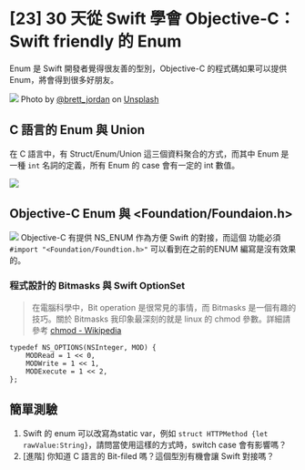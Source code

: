 # [23] 30 天從 Swift 學會 Objective-C：Swift friendly 的 Enum

Enum 是 Swift 開發者覺得很友善的型別，Objective-C 的程式碼如果可以提供 Enum，將會得到很多好朋友。


![](https://images.unsplash.com/photo-1560242252-9d4dd1b8337c?ixlib=rb-1.2.1&ixid=eyJhcHBfaWQiOjEyMDd9&auto=format&fit=crop&w=1342&q=80)
Photo by [@brett_jordan](https://unsplash.com/@brett_jordan) on [Unsplash](https://unsplash.com/photos/dwlAdWdSieI)


## C 語言的 Enum 與 Union

在 C 語言中，有 Struct/Enum/Union 這三個資料聚合的方式，而其中 Enum 是一種 `int` 名詞的定義，所有 Enum 的 case 會有一定的 int 數值。


![](https://i.imgur.com/u03Xwwy.png)

## Objective-C Enum 與 <Foundation/Foundaion.h>

![](https://i.imgur.com/wIREfoA.png)
Objective-C 有提供 NS_ENUM 作為方便 Swift 的對接，而這個 功能必須 `#import "<Foundation/Foundtion.h>"` 可以看到在之前的ENUM 編寫是沒有效果的。

### 程式設計的 Bitmasks 與 Swift OptionSet

> 在電腦科學中，Bit operation 是很常見的事情，而 Bitmasks 是一個有趣的技巧。關於 Bitmasks 我印象最深刻的就是 linux 的 chmod 參數。詳細請參考 [chmod - Wikipedia](https://en.wikipedia.org/wiki/Chmod)


```objectivec=
typedef NS_OPTIONS(NSInteger, MOD) {
    MODRead = 1 << 0,
    MODWrite = 1 << 1,
    MODExecute = 1 << 2,
};
```

## 簡單測驗
1. Swift 的 enum 可以改寫為static var，例如 `struct HTTPMethod {let rawValue:String}`，請問當使用這樣的方式時，switch case 會有影響嗎？
3. [進階] 你知道 C 語言的 Bit-filed 嗎？這個型別有機會讓 Swift 對接嗎？
